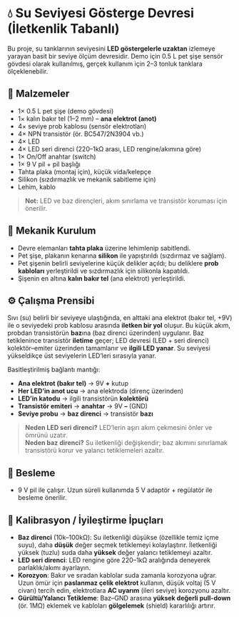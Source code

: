 # 💧 Su Seviyesi Gösterge Devresi (İletkenlik Tabanlı)

Bu proje, su tanklarının seviyesini **LED göstergelerle uzaktan** izlemeye yarayan basit bir seviye ölçüm devresidir. 
Demo için 0.5 L pet şişe sensör gövdesi olarak kullanılmış, gerçek kullanım için 2–3 tonluk tanklara ölçeklenebilir.

## 🧰 Malzemeler
- 1× 0.5 L pet şişe (demo gövdesi)
- 1× kalın bakır tel (1–2 mm) – **ana elektrot (anot)**
- 4× seviye prob kablosu (sensör elektrotları)
- 4× NPN transistör (ör. BC547/2N3904 vb.)
- 4× LED
- 4× LED seri direnci (220–1kΩ arası, LED rengine/akımına göre)
- 1× On/Off anahtar (switch)
- 1× 9 V pil + pil başlığı
- Tahta plaka (montaj için), küçük vida/kelepçe
- Silikon (sızdırmazlık ve mekanik sabitleme için)
- Lehim, kablo

> **Not:** LED ve baz dirençleri, akım sınırlama ve transistör koruması için önerilir.

## 🧱 Mekanik Kurulum
- Devre elemanları **tahta plaka** üzerine lehimlenip sabitlendi.
- Pet şişe, plakanın kenarına **silikon** ile yapıştırıldı (sızdırmaz ve sağlam).
- Pet şişenin belirli seviyelerine küçük delikler açıldı; bu deliklere **prob kabloları** yerleştirildi ve sızdırmazlık için silikonla kapatıldı.
- Şişenin en altına **kalın bakır tel** (ana elektrot) yerleştirildi.

## ⚙️ Çalışma Prensibi
Sıvı (su) belirli bir seviyeye ulaştığında, en alttaki ana elektrot (bakır tel, +9V) ile o seviyedeki prob kablosu arasında **iletken bir yol** oluşur. 
Bu küçük akım, probdan transistörün **baz**ına (baz direnci üzerinden) uygulanır. Baz tetiklenince transistör **iletime** geçer; 
LED devresi (LED + seri direnci) kolektör–emiter üzerinden tamamlanır ve **ilgili LED yanar**. Su seviyesi yükseldikçe üst seviyelerin LED’leri sırasıyla yanar.

Basitleştirilmiş bağlantı mantığı:
- **Ana elektrot (bakır tel)** → 9V **+** kutup
- **Her LED’in anot ucu** → ana elektroda (direnç üzerinden)
- **LED’in katodu** → ilgili transistörün **kolektörü**
- **Transistör emiteri** → **anahtar** → 9V **–** (GND)
- **Seviye probu** → **baz direnci** → transistör **bazı**

> **Neden LED seri direnci?** LED’lerin aşırı akım çekmesini önler ve ömrünü uzatır.  
> **Neden baz direnci?** Su iletkenliği değişkendir; baz akımını sınırlamak transistörü korur ve yalancı tetiklemeleri azaltır.

## 🔌 Besleme
- 9 V pil ile çalışır. Uzun süreli kullanımda 5 V adaptör + regülatör ile besleme önerilir.

## 📐 Kalibrasyon / İyileştirme İpuçları
- **Baz direnci** (10k–100kΩ): Su iletkenliği düşükse (özellikle temiz içme suyu), daha **düşük** değer seçmek tetiklemeyi kolaylaştırır. İletkenliği yüksek (tuzlu) suda daha **yüksek** değer yalancı tetiklemeyi azaltır.
- **LED seri direnci**: LED rengine göre 220–1kΩ aralığında deneyerek parlaklık/akımı ayarlayın.
- **Korozyon**: Bakır ve sıradan kablolar suda zamanla korozyona uğrar. Uzun ömür için **paslanmaz çelik elektrot** kullanın, düşük voltaj (5 V civarı) tercih edin, elektrotlara **AC uyarım** (ileri seviye) korozyonu azaltır.
- **Gürültü/Yalancı Tetikleme**: Baz–GND arasına **yüksek değerli pull-down** (ör. 1MΩ) eklemek ve kabloları **gölgelemek** (shield) kararlılığı artırır.


